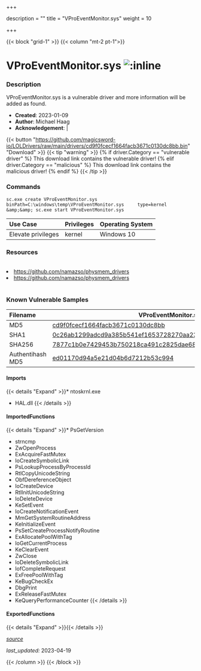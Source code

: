+++

description = ""
title = "VProEventMonitor.sys"
weight = 10

+++


{{< block "grid-1" >}}
{{< column "mt-2 pt-1">}}


# VProEventMonitor.sys ![:inline](/images/twitter_verified.png) 


### Description

VProEventMonitor.sys is a vulnerable driver and more information will be added as found.

- **Created**: 2023-01-09
- **Author**: Michael Haag
- **Acknowledgement**:  | [](https://twitter.com/)

{{< button "https://github.com/magicsword-io/LOLDrivers/raw/main/drivers/cd9f0fcecf1664facb3671c0130dc8bb.bin" "Download" >}}
{{< tip "warning" >}}
{% if driver.Category == "vulnerable driver" %}
This download link contains the vulnerable driver!
{% elif driver.Category == "malicious" %}
This download link contains the malicious driver!
{% endif %}
{{< /tip >}}

### Commands

```
sc.exe create VProEventMonitor.sys binPath=C:\windows\temp\VProEventMonitor.sys     type=kernel &amp;&amp; sc.exe start VProEventMonitor.sys
```

| Use Case | Privileges | Operating System | 
|:---- | ---- | ---- |
| Elevate privileges | kernel | Windows 10 |

### Resources
<br>
<li><a href=" https://github.com/namazso/physmem_drivers"> https://github.com/namazso/physmem_drivers</a></li>
<li><a href="https://github.com/namazso/physmem_drivers">https://github.com/namazso/physmem_drivers</a></li>
<br>

### Known Vulnerable Samples

| Filename | VProEventMonitor.sys |
|:---- | ---- | 
| MD5 | <a href="https://www.virustotal.com/gui/file/cd9f0fcecf1664facb3671c0130dc8bb">cd9f0fcecf1664facb3671c0130dc8bb</a> |
| SHA1 | <a href="https://www.virustotal.com/gui/file/0c26ab1299adcd9a385b541ef1653728270aa23e">0c26ab1299adcd9a385b541ef1653728270aa23e</a> |
| SHA256 | <a href="https://www.virustotal.com/gui/file/7877c1b0e7429453b750218ca491c2825dae684ad9616642eff7b41715c70aca">7877c1b0e7429453b750218ca491c2825dae684ad9616642eff7b41715c70aca</a> |
| Authentihash MD5 | <a href="https://www.virustotal.com/gui/search/authentihash%253Aed01170d94a5e21d04b6d7212b53c994">ed01170d94a5e21d04b6d7212b53c994</a> || Authentihash SHA1 | <a href="https://www.virustotal.com/gui/search/authentihash%253Acbaa70aac878a389c8213a5bc0df830b1d5b4e04">cbaa70aac878a389c8213a5bc0df830b1d5b4e04</a> || Authentihash SHA256 | <a href="https://www.virustotal.com/gui/search/authentihash%253A9994990c02c37472625cc7b2255044feef9b73c08ca3a70c06861b7d26b27a25">9994990c02c37472625cc7b2255044feef9b73c08ca3a70c06861b7d26b27a25</a> || Signature | Symantec Corporation, VeriSign Class 3 Code Signing 2010 CA, VeriSign   || Company | Symantec Corporation || Description | VProEventMonitor.Sys - Event Monitoring driver || Product | Symantec Event Monitors Driver Development Edition || OriginalFilename | VProEventMonitor.Sys |
#### Imports
{{< details "Expand" >}}* ntoskrnl.exe
* HAL.dll
{{< /details >}}
#### ImportedFunctions
{{< details "Expand" >}}* PsGetVersion
* strncmp
* ZwOpenProcess
* ExAcquireFastMutex
* IoCreateSymbolicLink
* PsLookupProcessByProcessId
* RtlCopyUnicodeString
* ObfDereferenceObject
* IoCreateDevice
* RtlInitUnicodeString
* IoDeleteDevice
* KeSetEvent
* IoCreateNotificationEvent
* MmGetSystemRoutineAddress
* KeInitializeEvent
* PsSetCreateProcessNotifyRoutine
* ExAllocatePoolWithTag
* IoGetCurrentProcess
* KeClearEvent
* ZwClose
* IoDeleteSymbolicLink
* IofCompleteRequest
* ExFreePoolWithTag
* KeBugCheckEx
* DbgPrint
* ExReleaseFastMutex
* KeQueryPerformanceCounter
{{< /details >}}
#### ExportedFunctions
{{< details "Expand" >}}{{< /details >}}



[*source*](https://github.com/magicsword-io/LOLDrivers/tree/main/yaml/vproeventmonitor.yaml)

*last_updated:* 2023-04-19








{{< /column >}}
{{< /block >}}
